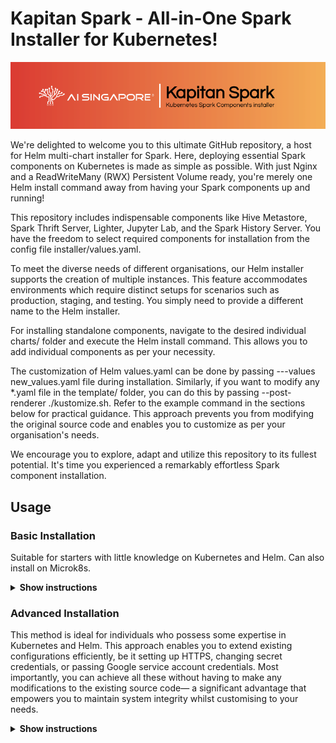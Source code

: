 # Kapitan Spark - All-in-One Spark Installer for Kubernetes!

<img src="img/logo.png">

We're delighted to welcome you to this ultimate GitHub repository, a host for Helm multi-chart installer for Spark. Here, deploying essential Spark components on Kubernetes is made as simple as possible. With just Nginx and a ReadWriteMany (RWX) Persistent Volume ready, you're merely one Helm install command away from having your Spark components up and running!

This repository includes indispensable components like Hive Metastore, Spark Thrift Server, Lighter, Jupyter Lab, and the Spark History Server. You have the freedom to select required components for installation from the config file installer/values.yaml.

To meet the diverse needs of different organisations, our Helm installer supports the creation of multiple instances. This feature accommodates environments which require distinct setups for scenarios such as production, staging, and testing. You simply need to provide a different name to the Helm installer.

For installing standalone components, navigate to the desired individual charts/ folder and execute the Helm install command. This allows you to add individual components as per your necessity.

The customization of Helm values.yaml can be done by passing ---values new_values.yaml file during installation. Similarly, if you want to modify any *.yaml file in the template/ folder, you can do this by passing --post-renderer ./kustomize.sh. Refer to the example command in the sections below for practical guidance. This approach prevents you from modifying the original source code and enables you to customize as per your organisation's needs.

We encourage you to explore, adapt and utilize this repository to its fullest potential. It's time you experienced a remarkably effortless Spark component installation.


## Usage

### Basic Installation
Suitable for starters with little knowledge on Kubernetes and Helm. Can also install on Microk8s.

<details><summary><b>Show instructions</b></summary>

1. If you are using Microk8s, below are the steps to install Nginx and PV with RWX:

    ```sh
    microk8s enable hostpath-storage
    microk8s enable ingress
    ```

2. Choose which components you need by enabling/disabling them at `installer/values.yaml`.

3. Run the following install command, where `spark-bundle` is the name you prefer:

    ```sh
    helm install spark-bundle installer --namespace sparkeco --create-namespace
    ```
4. you should able to access 
    - Jupyter lab at http://KUBERNETES_NODE_IP/jupyterlab 
    - Spark History Server at http://KUBERNETES_NODE_IP/spark-history-server
    - Lighter UI http://KUBERNETES_NODE_IP/lighter 
</details>


### Advanced Installation
This method is ideal for individuals who possess some expertise in Kubernetes and Helm. This approach enables you to extend existing configurations efficiently, be it setting up HTTPS, changing secret credentials, or passing Google service account credentials. Most importantly, you can achieve all these without having to make any modifications to the existing source code— a significant advantage that empowers you to maintain system integrity whilst customising to your needs.

<details><summary><b>Show instructions</b></summary>

1. Pre-installation step includes having existing Kubernetes with Nginx and Persistence Volume with RWX support.

2. Customize your components by enabling or disabling them in installer/values.yaml.

3. Navigate to the directory `kcustomize/example/prod/`, and modify `google-secret.yaml` and `values.yaml` files.

4. Execute the install command stated below in the folder kcustomize/example/prod/, replacing `spark-bundle` with your preferred name. You can add `--dry-run=server` to test any error in helm files before installation:
    ```sh
    cd kcustomize/example/prod/
    helm install spark-bundle ../../../installer --namespace sparkeco  --post-renderer ./kustomize.sh --values ./values.yaml --create-namespace
    ```

5. After successful installation, you should be able to access the Jupyter Lab, Spark History Server and Lighter UI based on your configuration of the Ingress section in `values.yaml`.

### Component 
<details><summary><b>Remarks</b></summary>

- Hive metastore
    - `hive-metastore/Dockerfile` is available for rebuilding. Post rebuilding, modify `image.repository`, `image.tag` in `values.yaml`.
- Spark Thrift Server
    - Use `spark_docker_image/Dockerfile` for a rebuild. Later, adjust `image.repository`, `image.tag` in `values.yaml`.
    - Spark UI has been intentionally disabled at `spark-thrift-server/templates/service.yaml`.
    - Dependency: `hive-metastore` component.

- Jupyter Lab
    - Modify `jupyterlab/requirements.txt` according to your project before installation.
    - Default password: `spark ecosystem`

- Lighter 
    - Utilize `spark_docker_image/Dockerfile` for rebuilding. After rebuilding, modify `image.spark.repository`, `image.spark.tag` in `values.yaml`.
    - If Spark history uses Persistence Volume to save event log instead of Blob storage S3a, ensure to install it with `spark-history-server` component on the same Kubernetes namespace.
    - Dependencies: `hive-metastore` and `spark-history-server` components. The latter can be turned off in `values.yaml`.
    - Default user: `dataOps` password: `5Wmi95w4`

- Spark History Server
    - By default, Persitence volume is used to read event log, to change update the `dir` key in `values.yaml` and in the `lighter` component, update `spark.history.eventLog.dir` key.
    - If using Persistence volume instead of Blob storage S3a, ensure it is installed on the same namespace as other components.
    - Default user: `dataOps` password: `5Wmi95w4`
</details>



----

